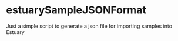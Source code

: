 # estuarySampleJSONFormat
Just a simple script to generate a json file for importing samples into Estuary
